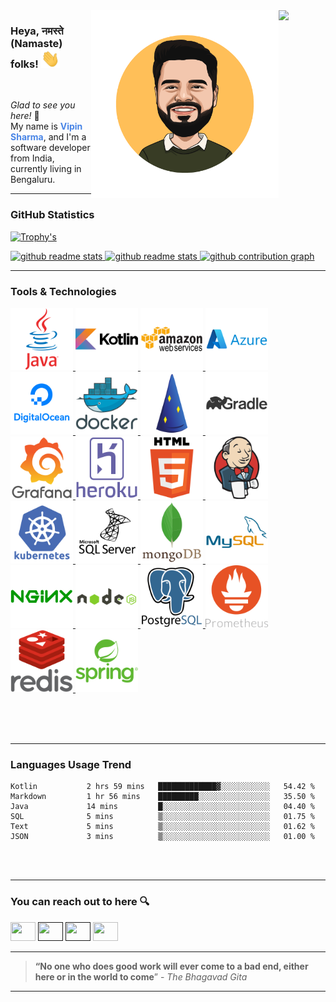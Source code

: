 <!--**shharma-vipin/shharma-vipin** is a ✨ _special_ ✨ repository because its `README.md` (this file) appears on your GitHub profile.-->
<img align="right" width="75" src = "https://visitor-badge.glitch.me/badge?page_id=shharma-vipin.visitor-badge">


<img align="right" width = "300" src="https://raw.githubusercontent.com/shharma-vipin/shharma-vipin/master/resources/IMG_0747.PNG">

### Heya, नमस्ते (Namaste) folks! <img src="https://raw.githubusercontent.com/shharma-vipin/shharma-vipin/master/resources/wave.gif" width="30px">   
<br clear="left"/>

_Glad to see you here!_   🤩   
My name is  <span style="color:#4985e6">**Vipin Sharma**</span>, and I'm a software developer from India, currently living in Bengaluru.


---

### GitHub Statistics

[![Trophy's](https://github-profile-trophy.vercel.app/?username=shharma-vipin&theme=dracula)](https://github.com/shharma-vipin/github-profile-trophy)

<p>
<a href="https://github.com/anuraghazra/github-readme-stats">
<img float="left" width="400" src="https://github-readme-stats.vercel.app/api?username=shharma-vipin&show_icons=true&line_height=25&count_private=true&theme=dracula&hide=stars"  alt="github readme stats"/>
</a>
<a href="https://github.com/anuraghazra/convoychat">
<img float="center" width="360" src="https://github-readme-streak-stats.herokuapp.com?user=shharma-vipin&theme=dracula&date_format=M%20j%5B%2C%20Y%5D&fire=DDC519"  alt="github readme stats"/>
</a>
<a href="https://github.com/anuraghazra/convoychat">
  <img src="https://activity-graph.herokuapp.com/graph?username=shharma-vipin&theme=dracula"  alt="github contribution graph" height="280"/>
</a>     
</p>     

---
### Tools & Technologies
<p>
<a href="" target="_blank"><img src="https://raw.githubusercontent.com/devicons/devicon/master/icons/java/java-original-wordmark.svg" alt="java" width="100" height="100"/> </a>
<a href="" target="_blank"><img src="https://raw.githubusercontent.com/devicons/devicon/master/icons/kotlin/kotlin-original-wordmark.svg" alt="kotlin" width="100" height="100"/> </a>
<a href="" target="_blank"><img src="https://raw.githubusercontent.com/devicons/devicon/master/icons/amazonwebservices/amazonwebservices-original-wordmark.svg" alt="aws" width="100" height="100"/> </a>
<a href="" target="_blank"><img src="https://raw.githubusercontent.com/devicons/devicon/master/icons/azure/azure-original-wordmark.svg" alt="azure" width="100" height="100"/> </a>
<a href="" target="_blank"><img src="https://raw.githubusercontent.com/devicons/devicon/master/icons/digitalocean/digitalocean-original-wordmark.svg" alt="dgo" width="100" height="100"/> </a>
<a href="" target="_blank"><img src="https://raw.githubusercontent.com/devicons/devicon/master/icons/docker/docker-original-wordmark.svg" alt="docker" width="100" height="100"/> </a>
<a href="" target="_blank"><img src="https://raw.githubusercontent.com/devicons/devicon/master/icons/dropwizard/dropwizard-original.svg" alt="dropwizard" width="100" height="100"/> </a>
<a href="" target="_blank"><img src="https://raw.githubusercontent.com/devicons/devicon/master/icons/gradle/gradle-plain-wordmark.svg" alt="gradle" width="100" height="100"/> </a>
<a href="" target="_blank"><img src="https://raw.githubusercontent.com/devicons/devicon/master/icons/grafana/grafana-original-wordmark.svg" alt="grafana" width="100" height="100"/> </a>
<a href="" target="_blank"><img src="https://raw.githubusercontent.com/devicons/devicon/master/icons/heroku/heroku-original-wordmark.svg" alt="heroku" width="100" height="100"/> </a>
<a href="" target="_blank"><img src="https://raw.githubusercontent.com/devicons/devicon/master/icons/html5/html5-original-wordmark.svg" alt="html5" width="100" height="100"/> </a>
<a href="" target="_blank"><img src="https://raw.githubusercontent.com/devicons/devicon/master/icons/jenkins/jenkins-original.svg" alt="jenkins" width="100" height="100"/> </a>
<a href="" target="_blank"><img src="https://raw.githubusercontent.com/devicons/devicon/master/icons/kubernetes/kubernetes-plain-wordmark.svg" alt="k8s" width="100" height="100"/> </a>
<a href="" target="_blank"><img src="https://raw.githubusercontent.com/devicons/devicon/master/icons/microsoftsqlserver/microsoftsqlserver-plain-wordmark.svg" alt="microsoft sql server" width="100" height="100"/> </a>
<a href="" target="_blank"><img src="https://raw.githubusercontent.com/devicons/devicon/master/icons/mongodb/mongodb-original-wordmark.svg" alt="mongodb" width="100" height="100"/> </a>
<a href="" target="_blank"><img src="https://raw.githubusercontent.com/devicons/devicon/master/icons/mysql/mysql-original-wordmark.svg" alt="mysql" width="100" height="100"/> </a>
<a href="" target="_blank"><img src="https://raw.githubusercontent.com/devicons/devicon/master/icons/nginx/nginx-original.svg" alt="nginx" width="100" height="100"/> </a>
<a href="" target="_blank"><img src="https://raw.githubusercontent.com/devicons/devicon/master/icons/nodejs/nodejs-original-wordmark.svg" alt="nodejs" width="100" height="100"/> </a>
<a href="" target="_blank"><img src="https://raw.githubusercontent.com/devicons/devicon/master/icons/postgresql/postgresql-original-wordmark.svg" alt="postgresql" width="100" height="100"/> </a>
<a href="" target="_blank"><img src="https://raw.githubusercontent.com/devicons/devicon/master/icons/prometheus/prometheus-original-wordmark.svg" alt="prometheus" width="100" height="100"/> </a>
<a href="" target="_blank"><img src="https://raw.githubusercontent.com/devicons/devicon/master/icons/redis/redis-original-wordmark.svg" alt="redis" width="100" height="100"/> </a>
<a href="" target="_blank"><img src="https://raw.githubusercontent.com/devicons/devicon/master/icons/spring/spring-original-wordmark.svg" alt="spring" width="100" height="100"/> </a>

[//]: # (<a href="" target="_blank"><img src="https://raw.githubusercontent.com/devicons/devicon/master/icons/" alt="" width="100" height="100"/> </a>)
</p>

<br/>
<br/>
<br/>

---
### Languages Usage Trend

<!--START_SECTION:waka-->

```text
Kotlin           2 hrs 59 mins   █████████████▓░░░░░░░░░░░   54.42 %
Markdown         1 hr 56 mins    █████████░░░░░░░░░░░░░░░░   35.50 %
Java             14 mins         █░░░░░░░░░░░░░░░░░░░░░░░░   04.40 %
SQL              5 mins          ▒░░░░░░░░░░░░░░░░░░░░░░░░   01.75 %
Text             5 mins          ▒░░░░░░░░░░░░░░░░░░░░░░░░   01.62 %
JSON             3 mins          ▒░░░░░░░░░░░░░░░░░░░░░░░░   01.00 %
```

<!--END_SECTION:waka-->

<br/>
<br/>

---     

### You can reach out to here 🔍
<a href= "https://linkedin.com/in/vipinsharma1310" target="_blank"><img float="center" src="https://cdn.jsdelivr.net/npm/simple-icons@3.0.1/icons/linkedin.svg" alt="" height="30" width="40" /></a>
<a href= "" target="_blank"><img float="center" src="https://cdn.jsdelivr.net/npm/simple-icons@3.0.1/icons/gmail.svg" alt="" height="30" width="40" /></a>
<a href= "" target="_blank"><img float="center" src="https://cdn.jsdelivr.net/npm/simple-icons@3.0.1/icons/dev-dot-to.svg" alt="" height="30" width="40" /></a>
<a href= "https://stackoverflow.com/users/10211871/vipin?tab=profile" target="_blank"><img float="center" src="https://cdn.jsdelivr.net/npm/simple-icons@3.0.1/icons/stackoverflow.svg" alt="" height="30" width="40" /></a>

---

> **“No one who does good work will ever come to a bad end, either here or in the world to come**”    - <cite> The Bhagavad Gita </cite>
---